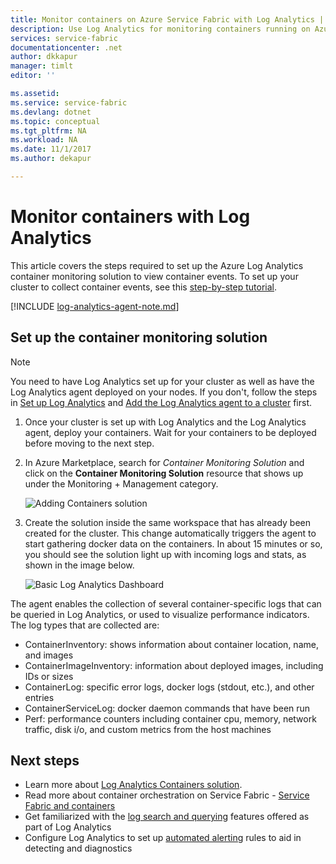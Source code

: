 ```yaml
---
title: Monitor containers on Azure Service Fabric with Log Analytics | Microsoft Docs
description: Use Log Analytics for monitoring containers running on Azure Service Fabric clusters.
services: service-fabric
documentationcenter: .net
author: dkkapur
manager: timlt
editor: ''

ms.assetid:
ms.service: service-fabric
ms.devlang: dotnet
ms.topic: conceptual
ms.tgt_pltfrm: NA
ms.workload: NA
ms.date: 11/1/2017
ms.author: dekapur

---
```


# Monitor containers with Log Analytics
 
This article covers the steps required to set up the Azure Log Analytics container monitoring solution to view container events. To set up your cluster to collect container events, see this [step-by-step tutorial](service-fabric-tutorial-monitoring-wincontainers.md). 

[!INCLUDE [log-analytics-agent-note.md](../../includes/log-analytics-agent-note.md)]

## Set up the container monitoring solution

> [!NOTE]
> You need to have Log Analytics set up for your cluster as well as have the Log Analytics agent deployed on your nodes. If you don't, follow the steps in [Set up Log Analytics](service-fabric-diagnostics-oms-setup.md) and [Add the Log Analytics agent to a cluster](service-fabric-diagnostics-oms-agent.md) first.

1. Once your cluster is set up with Log Analytics and the Log Analytics agent, deploy your containers. Wait for your containers to be deployed before moving to the next step.

2. In Azure Marketplace, search for *Container Monitoring Solution* and click on the **Container Monitoring Solution** resource that shows up under the Monitoring + Management category.

    ![Adding Containers solution](./media/service-fabric-diagnostics-event-analysis-oms/containers-solution.png)

3. Create the solution inside the same workspace that has already been created for the cluster. This change automatically triggers the agent to start gathering docker data on the containers. In about 15 minutes or so, you should see the solution light up with incoming logs and stats, as shown in the image below.

    ![Basic Log Analytics Dashboard](./media/service-fabric-diagnostics-event-analysis-oms/oms-containers-dashboard.png)

The agent enables the collection of several container-specific logs that can be queried in Log Analytics, or used to visualize performance indicators. The log types that are collected are:

* ContainerInventory: shows information about container location, name, and images
* ContainerImageInventory: information about deployed images, including IDs or sizes
* ContainerLog: specific error logs, docker logs (stdout, etc.), and other entries
* ContainerServiceLog: docker daemon commands that have been run
* Perf: performance counters including container cpu, memory, network traffic, disk i/o, and custom metrics from the host machines



## Next steps
* Learn more about [Log Analytics Containers solution](../log-analytics/log-analytics-containers.md).
* Read more about container orchestration on Service Fabric - [Service Fabric and containers](service-fabric-containers-overview.md)
* Get familiarized with the [log search and querying](../log-analytics/log-analytics-log-searches.md) features offered as part of Log Analytics
* Configure Log Analytics to set up [automated alerting](../log-analytics/log-analytics-alerts.md) rules to aid in detecting and diagnostics
